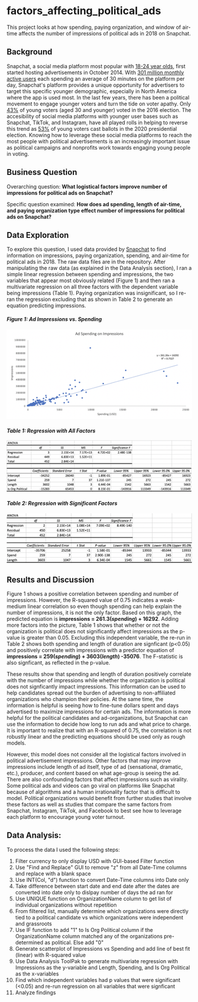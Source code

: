 # factors_affecting_political_ads
This project looks at how spending, paying organization, and window of air-time affects the number of impressions of political ads in 2018 on Snapchat. 

## Background
Snapchat, a social media platform most popular with [18-24 year olds](https://info.lse.ac.uk/staff/divisions/communications-division/digital-communications-team/assets/documents/guides/A-Guide-To-Social-Media-Platforms-and-Demographics.pdf), first started hosting advertisements in October 2014. With [301 million monthly active users](https://info.lse.ac.uk/staff/divisions/communications-division/digital-communications-team/assets/documents/guides/A-Guide-To-Social-Media-Platforms-and-Demographics.pdf) each spending an average of 30 minutes on the platform per day, Snapchat's platform provides a unique opportunity for advertisers to target this specific younger demographic, especially in North America where the app is used most. In the last few years, there has been a political movement to engage younger voters and turn the tide on voter apathy. Only [43%](https://ourworldindata.org/usa-electoral-turnout) of young voters (aged 30 and younger) voted in the 2016 election. The accesibility of social media platforms with younger user bases such as Snapchat, TikTok, and Instagram, have all played rolls in helping to reverse this trend as [53%](https://www.vox.com/2020/11/7/21552248/youth-vote-2020-georgia-biden-covid-19-racism-climate-change) of young voters cast ballots in the 2020 presidential election. Knowing how to leverage these social media platforms to reach the most people with political advertisements is an increasingly important issue as political campaigns and nonprofits work towards engaging young people in voting. 

## Business Question
Overarching question: **What logistical factors improve number of impressions for political ads on Snapchat?**

Specific question examined: **How does ad spending, length of air-time, and paying organization type effect number of impressions for political ads on Snapchat?**

## Data Exploration
To explore this question, I used data provided by [Snapchat](https://www.snap.com/en-US/political-ads) to find information on impressions, paying organization, spending, and air-time for political ads in 2018. The raw data files are in the repository. After manipulating the raw data (as explained in the Data Analysis section), I ran a simple linear regression between spending and impressions, the two variables that appear most obviously related (Figure 1) and then ran a multivariate regression on all three factors with the dependent variable being impressions (Table 1). Paying organization was insignificant, so I re-ran the regression excluding that as shown in Table 2 to generate an equation predicting impressions. 


#### *Figure 1: Ad Impressions vs. Spending*
![](figure.png)
#### *Table 1: Regression with All Factors*
![](table1.png)
#### *Table 2: Regression with Significant Factors*
![](table2.png)

## Results and Discussion
Figure 1 shows a positive correlation between spending and number of impressions. However, the R-squared value of 0.75 indicates a weak-medium linear correlation so even though spending can help explain the number of impressions, it is not the only factor. Based on this graph, the predicted equation is **impressions = 261.3(_spending_) + 16292**. Adding more factors into the picture, Table 1 shows that whether or not the organization is political does not significantly affect impressions as the p-value is greater than 0.05. Excluding this independent variable, the re-run in Table 2 shows both spending and length of duration are signficant (p<0.05) and positively correlate with impressions with a predictor equation of **impressions = 259(_spending_) + 3603(_length_) -35076**. The F-statistic is also signficant, as reflected in the p-value. 

These results show that spending and length of duration positively correlate with the number of impressions while whether the organization is political does not signficantly impact impressions. This information can be used to help candidates spread out the burden of advertising to non-affiliated organizations who champion their policies. At the same time, the information is helpful is seeing how to fine-tune dollars spent and days advertised to maximize impressions for certain ads. The information is more helpful for the political candidates and ad-organizations, but Snapchat can use the information to decide how long to run ads and what price to charge. It is important to realize that with an R-squared of 0.75, the correlation is not robustly linear and the predicting equations should be used only as rough models. 

However, this model does not consider all the logistical factors involved in political advertisement impressions. Other factors that may improve impressions include length of ad itself, type of ad (sensational, dramatic, etc.), producer, and content based on what age-group is seeing the ad. There are also confounding factors that affect impressions such as virality. Some political ads and videos can go viral on platforms like Snapchat because of algorithms and a human irrationality factor that is difficult to model. Political organizations would benefit from further studies that involve these factors as well as studies that compare the same factors from Snapchat, Instagram, TikTok, and Facebook to best see how to leverage each platform to encourage young voter turnout. 


## Data Analysis:
To process the data I used the following steps:
1. Filter currency to only display USD with GUI-based Filter function
2. Use "Find and Replace" GUI to remove "z" from all Date-Time columns and replace with a blank space
3. Use INT(Col, "d") function to convert Date-Time columns into Date only 
4. Take difference between start date and end date after the dates are converted into date only to dislpay number of days the ad ran for
5. Use UNIQUE function on OrganizationName column to get list of individual organizations without repetition
6. From filtered list, manually determine which organizations were directly tied to a political candidate vs which organizations were independent and grassroots 
7. Use IF function to add "1" to Is Org Political column if the OrganizationName column matched any of the organizations pre-determined as political. Else add "0"
8. Generate scatterplot of Impressions vs Spending and add line of best fit (linear) with R-squared value
9. Use Data Analysis ToolPak to generate multivariate regression with Impressions as the y-variable and Length, Spending, and Is Org Political as the x-variables
10. Find which independent variables had p values that were significant (<0.05) and re-run regression on all variables that were signficant 
11. Analyze findings 

